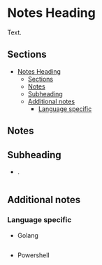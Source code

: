 # Notes Heading

Text.

<!-- markdownlint-disable MD010 -->

## Sections

- [Notes Heading](#notes-heading)
  - [Sections](#sections)
  - [Notes](#notes)
  - [Subheading](#subheading)
  - [Additional notes](#additional-notes)
    - [Language specific](#language-specific)

## Notes

## Subheading

- .

```go

```

## Additional notes

### Language specific

- Golang

```go

```

- Powershell

```powershell

```
